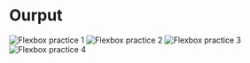 #  Ourput

![Flexbox practice 1](https://github.com/user-attachments/assets/e9b55436-4a53-4731-a39a-a85daeb4bd0c)
![Flexbox practice 2](https://github.com/user-attachments/assets/2b65d5cf-82c2-4623-97fb-837827880d8b)
![Flexbox practice 3](https://github.com/user-attachments/assets/3819c39f-2911-45ec-a70c-f59db193e612)
![Flexbox practice 4](https://github.com/user-attachments/assets/f230398a-6a07-4b33-bde6-760fea9ada31)
